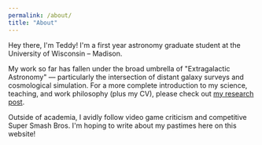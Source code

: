 ```yaml
---
permalink: /about/
title: "About"
---
```


Hey there, I'm Teddy! I'm a first year astronomy graduate student at the University of Wisconsin – Madison.

My work so far has fallen under the broad umbrella of "Extragalactic Astronomy" — particularly the intersection of distant galaxy surveys and cosmological simulation. For a more complete introduction to my science, teaching, and work philosophy (plus my CV), please check out [my research post][mrp].

Outside of academia, I avidly follow video game criticism and competitive Super Smash Bros. I'm hoping to write about my pastimes here on this website!



[mrp]: https://openhearted99.github.io/work/more-about-me-research/
